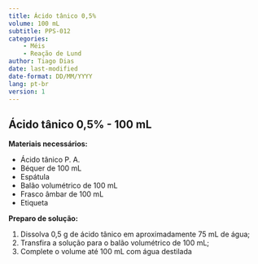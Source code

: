```yaml
---
title: Ácido tânico 0,5%
volume: 100 mL
subtitle: PPS-012
categories:
    - Méis
    - Reação de Lund
author: Tiago Dias
date: last-modified
date-format: DD/MM/YYYY
lang: pt-br
version: 1
---
```


## Ácido tânico 0,5% - 100 mL

**Materiais necessários:**

- Ácido tânico P. A.
- Béquer de 100 mL
- Espátula
- Balão volumétrico de 100 mL
- Frasco âmbar de 100 mL
- Etiqueta

**Preparo de solução:**

1. Dissolva 0,5 g de ácido tânico em aproximadamente 75 mL de água;
2. Transfira a solução para o balão volumétrico de 100 mL;
3. Complete o volume até 100 mL com água destilada

